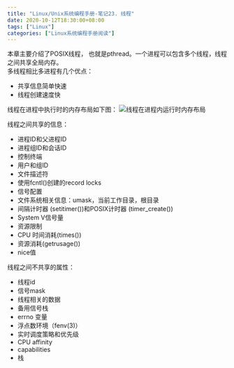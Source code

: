 ```yaml
---
title: "Linux/Unix系统编程手册-笔记23. 线程"
date: 2020-10-12T18:30:00+08:00
tags: ["Linux"]
categories: ["Linux系统编程手册阅读"]
---
```


本章主要介绍了POSIX线程， 也就是pthread。一个进程可以包含多个线程，线程之间共享全局内存。  
多线程相比多进程有几个优点：
- 共享信息简单快速
- 线程创建速度快

线程在进程中执行时的内存布局如下图：
![线程在进程内运行时内存布局](/img/the-linux-programming-interface-s23/four_threads_in_a_process.png)

线程之间共享的信息：

- 进程ID和父进程ID
- 进程组ID和会话ID
- 控制终端
- 用户和组ID
- 文件描述符
- 使用fcntl()创建的record locks
- 信号配置
- 文件系统相关信息：umask，当前工作目录，根目录
- 间隔计时器 (setitimer())和POSIX计时器 (timer_create())
- System V信号量
- 资源限制
- CPU 时间消耗(times())
- 资源消耗(getrusage())
- nice值

线程之间不共享的属性：

- 线程id
- 信号mask
- 线程相关的数据
- 备用信号栈
- errno 变量
- 浮点数环境（fenv(3)）
- 实时调度策略和优先级
- CPU affinity
- capabilities
- 栈


